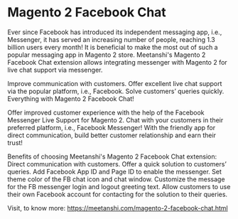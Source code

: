 # Magento 2 Facebook Chat

Ever since Facebook has introduced its independent messaging app, i.e., Messenger, it has served an increasing number of people, reaching 1.3 billion users every month! It is beneficial to make the most out of such a popular messaging app in Magento 2 store. Meetanshi's Magento 2 Facebook Chat extension allows integrating messenger with Magento 2 for live chat support via messenger.

Improve communication with customers. Offer excellent live chat support via the popular platform, i.e., Facebook. Solve customers’ queries quickly. Everything with Magento 2 Facebook Chat!

Offer improved customer experience with the help of the Facebook Messenger Live Support for Magento 2. Chat with your customers in their preferred platform, i.e., Facebook Messenger! With the friendly app for direct communication, build better customer relationship and earn their trust!

Benefits of choosing Meetanshi's Magento 2 Facebook Chat extension:
Direct communication with customers.
Offer a quick solution to customers’ queries.
Add Facebook App ID and Page ID to enable the messenger.
Set theme color of the FB chat icon and chat window.
Customize the message for the FB messenger login and logout greeting text.
Allow customers to use their own Facebook account for contacting for the solution to their queries.

Visit, to know more: https://meetanshi.com/magento-2-facebook-chat.html
